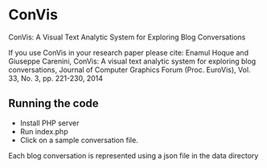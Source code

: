 # ConVis
ConVis: A Visual Text Analytic System for Exploring Blog Conversations

If you use ConVis in your research paper please cite:
Enamul Hoque and Giuseppe Carenini, ConVis: A visual text analytic system for exploring blog conversations, Journal of Computer Graphics Forum (Proc. EuroVis), Vol. 33, No. 3, pp. 221-230, 2014

Running the code
-----------------
- Install PHP server
- Run index.php
- Click on a sample conversation file.

Each blog conversation is represented using a json file in the data directory




